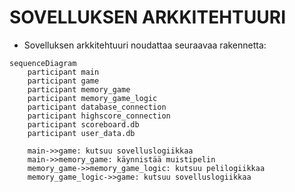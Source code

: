 # SOVELLUKSEN ARKKITEHTUURI
- Sovelluksen arkkitehtuuri noudattaa seuraavaa rakennetta:

```mermaid
sequenceDiagram
    participant main
    participant game
    participant memory_game
    participant memory_game_logic
    participant database_connection
    participant highscore_connection
    participant scoreboard.db
    participant user_data.db

    main->>game: kutsuu sovelluslogiikkaa
    main->>memory_game: käynnistää muistipelin
    memory_game->>memory_game_logic: kutsuu pelilogiikkaa
    memory_game_logic->>game: kutsuu sovelluslogiikkaa
```
